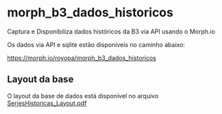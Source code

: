 # morph_b3_dados_historicos

Captura e Disponibiliza dados históricos da B3 via API usando o Morph.io

Os dados via API e sqlite estão disponíveis no caminho abaixo:

https://morph.io/royopa/morph_b3_dados_historicos


## Layout da base

O layout da base de dados está disponível no arquivo [SeriesHistoricas_Layout.pdf](SeriesHistoricas_Layout.pdf)

